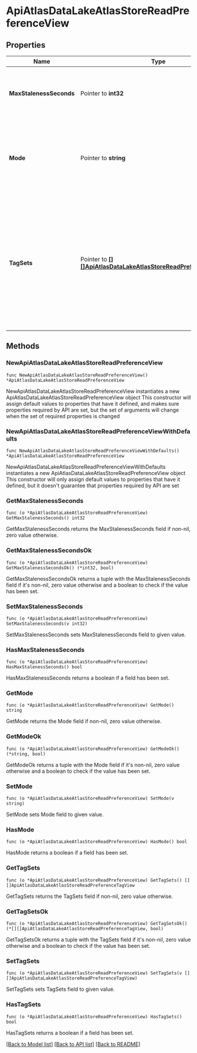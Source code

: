 # ApiAtlasDataLakeAtlasStoreReadPreferenceView

## Properties

Name | Type | Description | Notes
------------ | ------------- | ------------- | -------------
**MaxStalenessSeconds** | Pointer to **int32** | Maximum replication lag, or **staleness**, for reads from secondaries. | [optional] 
**Mode** | Pointer to **string** | [Read preference mode](https://docs.mongodb.com/manual/core/read-preference/#read-preference-modes) that specifies to which replica set member to route the read requests. | [optional] 
**TagSets** | Pointer to [**[][]ApiAtlasDataLakeAtlasStoreReadPreferenceTagView**]([]ApiAtlasDataLakeAtlasStoreReadPreferenceTagView.md) | List that contains [tag sets](https://docs.mongodb.com/manual/core/read-preference-tags/) or tag specification documents. If specified, Atlas Data Lake routes read requests to replica set member or members that are associated with the specified tags. | [optional] 

## Methods

### NewApiAtlasDataLakeAtlasStoreReadPreferenceView

`func NewApiAtlasDataLakeAtlasStoreReadPreferenceView() *ApiAtlasDataLakeAtlasStoreReadPreferenceView`

NewApiAtlasDataLakeAtlasStoreReadPreferenceView instantiates a new ApiAtlasDataLakeAtlasStoreReadPreferenceView object
This constructor will assign default values to properties that have it defined,
and makes sure properties required by API are set, but the set of arguments
will change when the set of required properties is changed

### NewApiAtlasDataLakeAtlasStoreReadPreferenceViewWithDefaults

`func NewApiAtlasDataLakeAtlasStoreReadPreferenceViewWithDefaults() *ApiAtlasDataLakeAtlasStoreReadPreferenceView`

NewApiAtlasDataLakeAtlasStoreReadPreferenceViewWithDefaults instantiates a new ApiAtlasDataLakeAtlasStoreReadPreferenceView object
This constructor will only assign default values to properties that have it defined,
but it doesn't guarantee that properties required by API are set

### GetMaxStalenessSeconds

`func (o *ApiAtlasDataLakeAtlasStoreReadPreferenceView) GetMaxStalenessSeconds() int32`

GetMaxStalenessSeconds returns the MaxStalenessSeconds field if non-nil, zero value otherwise.

### GetMaxStalenessSecondsOk

`func (o *ApiAtlasDataLakeAtlasStoreReadPreferenceView) GetMaxStalenessSecondsOk() (*int32, bool)`

GetMaxStalenessSecondsOk returns a tuple with the MaxStalenessSeconds field if it's non-nil, zero value otherwise
and a boolean to check if the value has been set.

### SetMaxStalenessSeconds

`func (o *ApiAtlasDataLakeAtlasStoreReadPreferenceView) SetMaxStalenessSeconds(v int32)`

SetMaxStalenessSeconds sets MaxStalenessSeconds field to given value.

### HasMaxStalenessSeconds

`func (o *ApiAtlasDataLakeAtlasStoreReadPreferenceView) HasMaxStalenessSeconds() bool`

HasMaxStalenessSeconds returns a boolean if a field has been set.

### GetMode

`func (o *ApiAtlasDataLakeAtlasStoreReadPreferenceView) GetMode() string`

GetMode returns the Mode field if non-nil, zero value otherwise.

### GetModeOk

`func (o *ApiAtlasDataLakeAtlasStoreReadPreferenceView) GetModeOk() (*string, bool)`

GetModeOk returns a tuple with the Mode field if it's non-nil, zero value otherwise
and a boolean to check if the value has been set.

### SetMode

`func (o *ApiAtlasDataLakeAtlasStoreReadPreferenceView) SetMode(v string)`

SetMode sets Mode field to given value.

### HasMode

`func (o *ApiAtlasDataLakeAtlasStoreReadPreferenceView) HasMode() bool`

HasMode returns a boolean if a field has been set.

### GetTagSets

`func (o *ApiAtlasDataLakeAtlasStoreReadPreferenceView) GetTagSets() [][]ApiAtlasDataLakeAtlasStoreReadPreferenceTagView`

GetTagSets returns the TagSets field if non-nil, zero value otherwise.

### GetTagSetsOk

`func (o *ApiAtlasDataLakeAtlasStoreReadPreferenceView) GetTagSetsOk() (*[][]ApiAtlasDataLakeAtlasStoreReadPreferenceTagView, bool)`

GetTagSetsOk returns a tuple with the TagSets field if it's non-nil, zero value otherwise
and a boolean to check if the value has been set.

### SetTagSets

`func (o *ApiAtlasDataLakeAtlasStoreReadPreferenceView) SetTagSets(v [][]ApiAtlasDataLakeAtlasStoreReadPreferenceTagView)`

SetTagSets sets TagSets field to given value.

### HasTagSets

`func (o *ApiAtlasDataLakeAtlasStoreReadPreferenceView) HasTagSets() bool`

HasTagSets returns a boolean if a field has been set.


[[Back to Model list]](../README.md#documentation-for-models) [[Back to API list]](../README.md#documentation-for-api-endpoints) [[Back to README]](../README.md)


